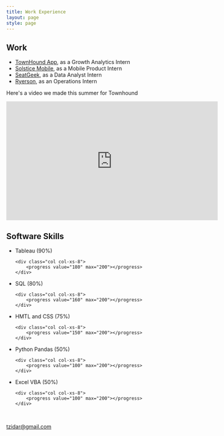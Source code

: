 ```yaml
---
title: Work Experience
layout: page
style: page
---
```




## Work
* [TownHound App](http://www.townhoundapp.com), as a Growth Analytics Intern
* [Solstice Mobile](http://www.solstice-mobile.com), as a Mobile Product Intern
* [SeatGeek](https://seatgeek.com/), as a Data Analyst Intern
* [Ryerson](http://www.ryerson.com/?__geo=635752838062540315&sc_lang=en), as an Operations Intern

<p> Here's a video we made this summer for Townhound </p>
<iframe width="560" height="315" src="https://www.youtube.com/embed/vshG6Yiaoiw" frameborder="0" allowfullscreen></iframe>


## Software Skills
<ul>

<div class="row">
	<div class="col col-xs-4">
		<li> Tableau (90%) </li>
	</div> 

	<div class="col col-xs-8">
		<progress value="180" max="200"></progress>
	</div>
</div>


<div class="row">
	<div class="col col-xs-4">
		<li> SQL (80%) </li>
	</div> 

	<div class="col col-xs-8">
		<progress value="160" max="200"></progress>
	</div>
</div>


<div class="row">
	<div class="col col-xs-4">
		<li> HMTL and CSS (75%) </li>
	</div> 

	<div class="col col-xs-8">
		<progress value="150" max="200"></progress>
	</div>
</div>


<div class="row">
	<div class="col col-xs-4">
		<li> Python Pandas (50%) </li>
	</div> 

	<div class="col col-xs-8">
		<progress value="100" max="200"></progress>
	</div>
</div>


<div class="row">
	<div class="col col-xs-4">
		<li> Excel VBA (50%) </li>
	</div> 

	<div class="col col-xs-8">
		<progress value="100" max="200"></progress>
	</div>
</div>

</ul>

<br>
<div class="row">
	<div class="col col-xs-4"></div>
	<div class="col col-xs-4 text-center">
		<i class="fa fa-envelope-o fa-3x"></i>
		<p><a href="mailto:tzidar@gmail.com">tzidar@gmail.com</a></p>
	</div>
	<div class="col col-xs-4"</div>
</div>

